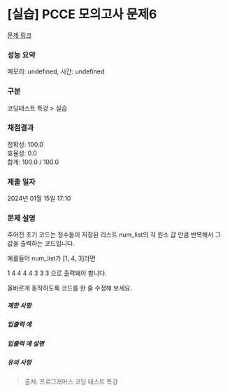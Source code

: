 # [실습] PCCE 모의고사 문제6



[문제 링크](https://campus.programmers.co.kr/tryouts/109974/challenges#) 

### 성능 요약

메모리: undefined, 시간: undefined

### 구분

코딩테스트 특강 > 실습

### 채점결과

정확성: 100.0<br/>효율성: 0.0<br/>합계: 100.0 / 100.0

### 제출 일자

2024년 01월 15일 17:10

### 문제 설명

<p>

주어진 초기 코드는 정수들이 저장된 리스트 num_list의 각 원소 값 만큼 반복해서 그 값을 출력하는 코드입니다.

예를들어 num_list가 [1, 4, 3]라면

1
4 4 4 4
3 3 3
으로 출력돼야 합니다.

올바르게 동작하도록 코드를 한 줄 수정해 보세요.

</p>



<h5>제한 사항</h5>



<h5>입출력 예</h5>


<h5>입출력 예 설명</h5>


<h5>유의 사항</h5>


> 출처: 프로그래머스 코딩 테스트 특강